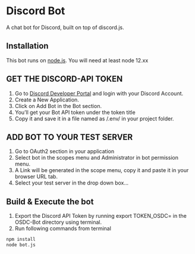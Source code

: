 # Discord Bot 
A chat bot for Discord, built on top of discord.js.

## Installation

This bot runs on [node.js](https://nodejs.org/en/). You will need at least node 12.xx

## GET THE DISCORD-API TOKEN

1. Go to [Discord Developer Portal](https://discord.com/developers/applications) and login with your Discord Account.
2. Create a New Application.
3. Click on Add Bot in the Bot section.
4. You’ll get your Bot API token under the token title
5. Copy it and save it in a file named as /.env/ in your project folder.

## ADD BOT TO YOUR TEST SERVER

1. Go to OAuth2 section in your application
2. Select bot in the scopes menu and Administrator in bot permission menu.
3. A Link will be generated in the scope menu, copy it and paste it in your browser URL tab.
4. Select your test server in the drop down box...
 

## Build & Execute the bot

1. Export the Discord API Token by running export TOKEN_OSDC=<your-token> in the OSDC-Bot directory using terminal.
2. Run following commands from terminal
```bash
npm install
node bot.js
```